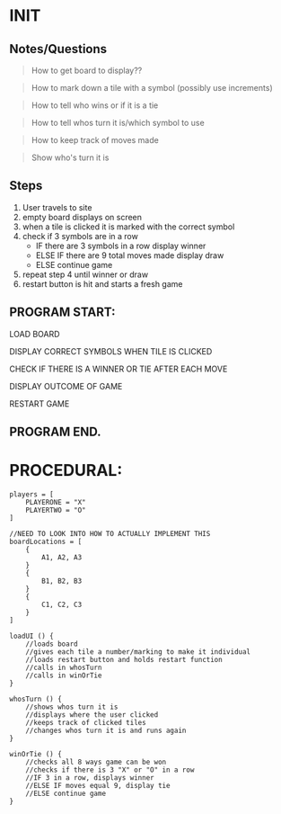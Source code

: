 <!-- 
MoSCow

Must have:
1. 2 spots for players
2. Places to put "X" and "O"
3. Board to display it all
4. Restart button

Should have:
1. Place to keep score
2. Show which players turn it is

Could have:
1. Pick which symbol you start with
-->

# INIT 

## Notes/Questions

>How to get board to display??

>How to mark down a tile with a symbol (possibly use increments)

>How to tell who wins or if it is a tie

>How to tell whos turn it is/which symbol to use

>How to keep track of moves made

>Show who's turn it is

## Steps
1. User travels to site
2. empty board displays on screen
3. when a tile is clicked it is marked with the correct symbol
4. check if 3 symbols are in a row
    * IF there are 3 symbols in a row display winner
    * ELSE IF there are 9 total moves made display draw
    * ELSE continue game
5. repeat step 4 until winner or draw
6. restart button is hit and starts a fresh game

## PROGRAM START:
LOAD BOARD

DISPLAY CORRECT SYMBOLS WHEN TILE IS CLICKED

CHECK IF THERE IS A WINNER OR TIE AFTER EACH MOVE

DISPLAY OUTCOME OF GAME

RESTART GAME
## PROGRAM END.

# PROCEDURAL:
```
players = [
    PLAYERONE = "X"
    PLAYERTWO = "O"
]

//NEED TO LOOK INTO HOW TO ACTUALLY IMPLEMENT THIS
boardLocations = [
    {
        A1, A2, A3
    }
    {
        B1, B2, B3
    }
    {
        C1, C2, C3
    }
]

loadUI () {
    //loads board
    //gives each tile a number/marking to make it individual
    //loads restart button and holds restart function
    //calls in whosTurn
    //calls in winOrTie
}

whosTurn () {
    //shows whos turn it is
    //displays where the user clicked
    //keeps track of clicked tiles
    //changes whos turn it is and runs again
}

winOrTie () {
    //checks all 8 ways game can be won
    //checks if there is 3 "X" or "O" in a row
    //IF 3 in a row, displays winner
    //ELSE IF moves equal 9, display tie
    //ELSE continue game
}
```
